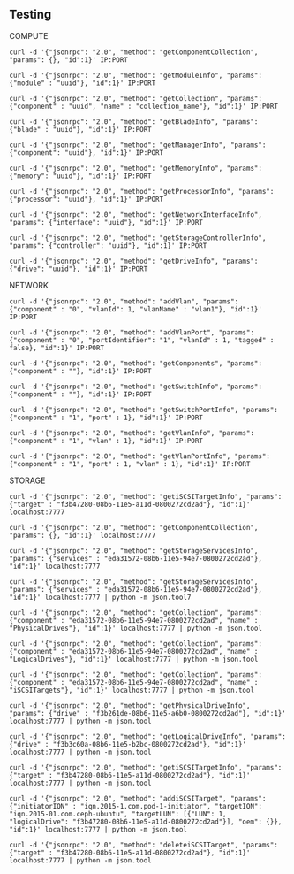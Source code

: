 Testing
--------

COMPUTE

    curl -d '{"jsonrpc": "2.0", "method": "getComponentCollection", "params": {}, "id":1}' IP:PORT

    curl -d '{"jsonrpc": "2.0", "method": "getModuleInfo", "params": {"module" : "uuid"}, "id":1}' IP:PORT

    curl -d '{"jsonrpc": "2.0", "method": "getCollection", "params": {"component" : "uuid", "name" : "collection_name"}, "id":1}' IP:PORT

    curl -d '{"jsonrpc": "2.0", "method": "getBladeInfo", "params": {"blade" : "uuid"}, "id":1}' IP:PORT

    curl -d '{"jsonrpc": "2.0", "method": "getManagerInfo", "params": {"component": "uuid"}, "id":1}' IP:PORT

    curl -d '{"jsonrpc": "2.0", "method": "getMemoryInfo", "params": {"memory": "uuid"}, "id":1}' IP:PORT

    curl -d '{"jsonrpc": "2.0", "method": "getProcessorInfo", "params": {"processor": "uuid"}, "id":1}' IP:PORT

    curl -d '{"jsonrpc": "2.0", "method": "getNetworkInterfaceInfo", "params": {"interface": "uuid"}, "id":1}' IP:PORT

    curl -d '{"jsonrpc": "2.0", "method": "getStorageControllerInfo", "params": {"controller": "uuid"}, "id":1}' IP:PORT

    curl -d '{"jsonrpc": "2.0", "method": "getDriveInfo", "params": {"drive": "uuid"}, "id":1}' IP:PORT

NETWORK

    curl -d '{"jsonrpc": "2.0", "method": "addVlan", "params": {"component" : "0", "vlanId": 1, "vlanName" : "vlan1"}, "id":1}' IP:PORT

    curl -d '{"jsonrpc": "2.0", "method": "addVlanPort", "params": {"component" : "0", "portIdentifier": "1", "vlanId" : 1, "tagged" : false}, "id":1}' IP:PORT

    curl -d '{"jsonrpc": "2.0", "method": "getComponents", "params": {"component" : ""}, "id":1}' IP:PORT

    curl -d '{"jsonrpc": "2.0", "method": "getSwitchInfo", "params": {"component" : ""}, "id":1}' IP:PORT

    curl -d '{"jsonrpc": "2.0", "method": "getSwitchPortInfo", "params": {"component" : "1", "port" : 1}, "id":1}' IP:PORT

    curl -d '{"jsonrpc": "2.0", "method": "getVlanInfo", "params": {"component" : "1", "vlan" : 1}, "id":1}' IP:PORT

    curl -d '{"jsonrpc": "2.0", "method": "getVlanPortInfo", "params": {"component" : "1", "port" : 1, "vlan" : 1}, "id":1}' IP:PORT

STORAGE

	curl -d '{"jsonrpc": "2.0", "method": "getiSCSITargetInfo", "params": {"target" : "f3b47280-08b6-11e5-a11d-0800272cd2ad"}, "id":1}' localhost:7777

	curl -d '{"jsonrpc": "2.0", "method": "getComponentCollection", "params": {}, "id":1}' localhost:7777

	curl -d '{"jsonrpc": "2.0", "method": "getStorageServicesInfo", "params": {"services" : "eda31572-08b6-11e5-94e7-0800272cd2ad"}, "id":1}' localhost:7777

	curl -d '{"jsonrpc": "2.0", "method": "getStorageServicesInfo", "params": {"services" : "eda31572-08b6-11e5-94e7-0800272cd2ad"}, "id":1}' localhost:7777 | python -m json.tool7

	curl -d '{"jsonrpc": "2.0", "method": "getCollection", "params": {"component" : "eda31572-08b6-11e5-94e7-0800272cd2ad", "name" : "PhysicalDrives"}, "id":1}' localhost:7777 | python -m json.tool

	curl -d '{"jsonrpc": "2.0", "method": "getCollection", "params": {"component" : "eda31572-08b6-11e5-94e7-0800272cd2ad", "name" : "LogicalDrives"}, "id":1}' localhost:7777 | python -m json.tool

	curl -d '{"jsonrpc": "2.0", "method": "getCollection", "params": {"component" : "eda31572-08b6-11e5-94e7-0800272cd2ad", "name" : "iSCSITargets"}, "id":1}' localhost:7777 | python -m json.tool

	curl -d '{"jsonrpc": "2.0", "method": "getPhysicalDriveInfo", "params": {"drive" : "f3b261de-08b6-11e5-a6b0-0800272cd2ad"}, "id":1}' localhost:7777 | python -m json.tool

	curl -d '{"jsonrpc": "2.0", "method": "getLogicalDriveInfo", "params": {"drive" : "f3b3c60a-08b6-11e5-b2bc-0800272cd2ad"}, "id":1}' localhost:7777 | python -m json.tool

	curl -d '{"jsonrpc": "2.0", "method": "getiSCSITargetInfo", "params": {"target" : "f3b47280-08b6-11e5-a11d-0800272cd2ad"}, "id":1}' localhost:7777 | python -m json.tool

	curl -d '{"jsonrpc": "2.0", "method": "addiSCSITarget", "params": {"initiatorIQN" : "iqn.2015-1.com.pod-1-initiator", "targetIQN": "iqn.2015-01.com.ceph-ubuntu", "targetLUN": [{"LUN": 1, "logicalDrive": "f3b47280-08b6-11e5-a11d-0800272cd2ad"}], "oem": {}}, "id":1}' localhost:7777 | python -m json.tool

	curl -d '{"jsonrpc": "2.0", "method": "deleteiSCSITarget", "params": {"target" : "f3b47280-08b6-11e5-a11d-0800272cd2ad"}, "id":1}' localhost:7777 | python -m json.tool

